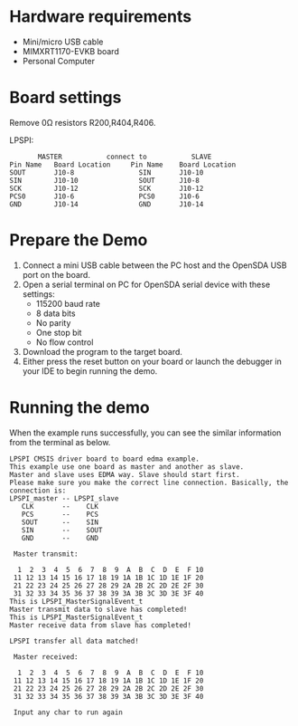 Hardware requirements
=====================
- Mini/micro USB cable
- MIMXRT1170-EVKB board
- Personal Computer

Board settings
============
Remove 0Ω resistors R200,R404,R406.

LPSPI:
~~~~~~~~~~~~~~~~~~~~~~~~~~~~~~~~~~~~~~~~~~~~~~~~~~~~~~
       MASTER           connect to           SLAVE
Pin Name   Board Location     Pin Name    Board Location
SOUT       J10-8                SIN       J10-10
SIN        J10-10               SOUT      J10-8
SCK        J10-12               SCK       J10-12
PCS0       J10-6                PCS0      J10-6
GND        J10-14               GND       J10-14
~~~~~~~~~~~~~~~~~~~~~~~~~~~~~~~~~~~~~~~~~~~~~~~~~~~~~~

Prepare the Demo
================
1. Connect a mini USB cable between the PC host and the OpenSDA USB port on the board.
2. Open a serial terminal on PC for OpenSDA serial device with these settings:
    - 115200 baud rate
    - 8 data bits
    - No parity
    - One stop bit
    - No flow control
3. Download the program to the target board.
4. Either press the reset button on your board or launch the debugger in your IDE to begin running the demo.

Running the demo
================
When the example runs successfully, you can see the similar information from the terminal as below.

~~~~~~~~~~~~~~~~~~~~~~~~~~~~
LPSPI CMSIS driver board to board edma example.
This example use one board as master and another as slave.
Master and slave uses EDMA way. Slave should start first. 
Please make sure you make the correct line connection. Basically, the connection is: 
LPSPI_master -- LPSPI_slave   
   CLK       --    CLK  
   PCS       --    PCS 
   SOUT      --    SIN  
   SIN       --    SOUT 
   GND       --    GND 

 Master transmit:

  1  2  3  4  5  6  7  8  9  A  B  C  D  E  F 10
 11 12 13 14 15 16 17 18 19 1A 1B 1C 1D 1E 1F 20
 21 22 23 24 25 26 27 28 29 2A 2B 2C 2D 2E 2F 30
 31 32 33 34 35 36 37 38 39 3A 3B 3C 3D 3E 3F 40
This is LPSPI_MasterSignalEvent_t
Master transmit data to slave has completed!
This is LPSPI_MasterSignalEvent_t
Master receive data from slave has completed!
 
LPSPI transfer all data matched! 

 Master received:

  1  2  3  4  5  6  7  8  9  A  B  C  D  E  F 10
 11 12 13 14 15 16 17 18 19 1A 1B 1C 1D 1E 1F 20
 21 22 23 24 25 26 27 28 29 2A 2B 2C 2D 2E 2F 30
 31 32 33 34 35 36 37 38 39 3A 3B 3C 3D 3E 3F 40

 Input any char to run again
~~~~~~~~~~~~~~~~~~~~~~~~~~~~
